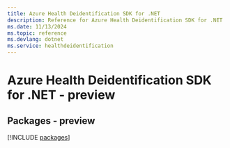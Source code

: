 ```yaml
---
title: Azure Health Deidentification SDK for .NET
description: Reference for Azure Health Deidentification SDK for .NET
ms.date: 11/13/2024
ms.topic: reference
ms.devlang: dotnet
ms.service: healthdeidentification
---
```

# Azure Health Deidentification SDK for .NET - preview
## Packages - preview
[!INCLUDE [packages](health-deidentification-index.md)]